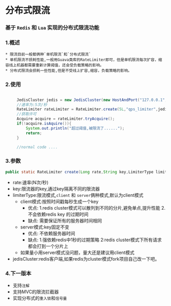 分布式限流
====
### 基于 `Redis` 和 `Lua` 实现的分布式限流功能

### 1.概述
	* 限流目前一般都俩种`单机限流`和`分布式限流`
	* 单机限流不损耗性能,一般用Guava类库的RateLimiter即可，但是单机限流每次扩容，缩容线上机器都需要重新计算阈值，还会受负载策略的影响。
	* 分布式限流会损耗一些性能,但是不受线上扩容,缩容，负载策略的影响。
 
### 2.使用 
```JAVA

     JedisCluster jedis = new JedisCluster(new HostAndPort("127.0.0.1", 6379));
     //速率为:5次/秒
     RateLimiter rateLimiter = RateLimiter.create(5L,"qps_limiter",jedis);
     //获取许可
     Acquire acquire = rateLimiter.tryAcquire();
     if(!acquire.isAquire()){
         System.out.println("超过阈值,被限流了......");
         return;
     }

     //normal code ....
 ```
### 3.参数
```JAVA
public static RateLimiter create(Long rate,String key,LimiterType limiterType,JedisCluster jedisCluster)
```
* rate:速率(N次/秒)
* key:限流器的key,通过key隔离不同的限流器
* limiterType:限流模式,`client` 和 `server`俩种模式,默认为client模式
	* client模式:按照时间戳每秒生成一个key
		* 优点: 1.redis cluster模式可以散列到不同的分片,避免单点,提升性能 2.不会依赖redis key 的过期时间
		* 缺点: 需要保证所有的服务器时间相同
	* server模式:key固定不变
		* 优点: 不依赖服务器时间
		* 缺点: 1.强依赖redis中1秒的过期策略 2:redis cluster模式下所有请求都会打到一个分片上
	* 如果量小用server模式没问题，量大还是建议用client模式
* jedisCluster:redis客户端,如果redis为cluster模式fork项目自己改一下吧。

### 4.下一版本
* 支持`注解`
* 支持MVC的限流拦截器
* 实现分布式的`重入锁`和`信号量`
 
 
           

